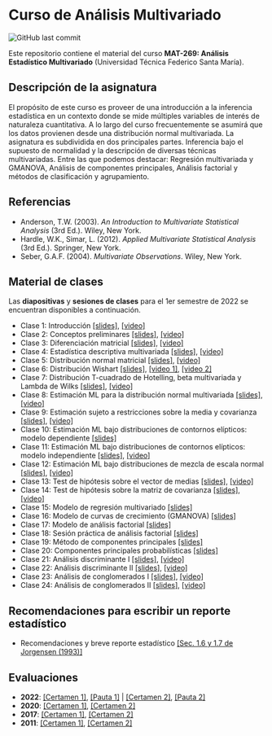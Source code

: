 # Curso de Análisis Multivariado
![GitHub last commit](https://img.shields.io/github/last-commit/faosorios/Curso-Multivariado)

Este repositorio contiene el material del curso **MAT-269: Análisis Estadístico Multivariado** (Universidad Técnica Federico Santa María).

## Descripción de la asignatura

El propósito de este curso es proveer de una introducción a la inferencia estadística en un contexto donde se mide múltiples variables de interés de naturaleza cuantitativa. A lo largo del curso frecuentemente se asumirá que los datos provienen desde una distribución normal multivariada. La asignatura es subdividida en dos principales partes. Inferencia bajo el supuesto de normalidad y la descripción de diversas técnicas multivariadas. Entre las que podemos destacar: Regresión multivariada y GMANOVA, Análisis de componentes principales, Análisis factorial y métodos de clasificación y agrupamiento.

## Referencias

* Anderson, T.W. (2003). *An Introduction to Multivariate Statistical Analysis* (3rd Ed.). Wiley, New York.
* Hardle, W.K., Simar, L. (2012). *Applied Multivariate Statistical Analysis* (3rd Ed.). Springer, New York.
* Seber, G.A.F. (2004). *Multivariate Observations*. Wiley, New York.

## Material de clases

Las **diapositivas** y **sesiones de clases** para el 1er semestre de 2022 se encuentran disponibles a continuación.

- Clase 1: Introducción [[slides]](https://github.com/faosorios/Curso-Multivariado/blob/main/diapositivas/2022/MAT269_slides-01.pdf), [[video]](https://youtu.be/6hULYSpcShs)
- Clase 2: Conceptos preliminares [[slides]](https://github.com/faosorios/Curso-Multivariado/blob/main/diapositivas/2022/MAT269_slides-02.pdf), [[video]](https://youtu.be/EVk_U_wV-F8)
- Clase 3: Diferenciación matricial [[slides]](https://github.com/faosorios/Curso-Multivariado/blob/main/diapositivas/2022/MAT269_slides-03.pdf), [[video]](https://youtu.be/pibKSGGnfqw)
- Clase 4: Estadística descriptiva multivariada [[slides]](https://github.com/faosorios/Curso-Multivariado/blob/main/diapositivas/2022/MAT269_slides-04.pdf), [[video]](https://youtu.be/y5P8BgQ7ixw)
- Clase 5: Distribución normal matricial [[slides]](https://github.com/faosorios/Curso-Multivariado/blob/main/diapositivas/2022/MAT269_slides-05.pdf), [[video]](https://youtu.be/GgYkDZmgenE)
- Clase 6: Distribución Wishart [[slides]](https://github.com/faosorios/Curso-Multivariado/blob/main/diapositivas/2022/MAT269_slides-06.pdf), [[video 1]](https://youtu.be/n3uyP2dokb0), [[video 2]](https://youtu.be/YyD3CCLJ4zg)
- Clase 7: Distribución T-cuadrado de Hotelling, beta multivariada y Lambda de Wilks [[slides]](https://github.com/faosorios/Curso-Multivariado/blob/main/diapositivas/2022/MAT269_slides-07.pdf), [[video]](https://youtu.be/rJI432GOEGU)
- Clase 8: Estimación ML para la distribución normal multivariada [[slides]](https://github.com/faosorios/Curso-Multivariado/blob/main/diapositivas/2022/MAT269_slides-08.pdf), [[video]](https://youtu.be/4ADW1_HR_0E)
- Clase 9: Estimación sujeto a restricciones sobre la media y covarianza [[slides]](https://github.com/faosorios/Curso-Multivariado/blob/main/diapositivas/2022/MAT269_slides-09.pdf), [[video]](https://youtu.be/QADdRkzRYDw)
- Clase 10: Estimación ML bajo distribuciones de contornos elípticos: modelo dependiente [[slides]](https://github.com/faosorios/Curso-Multivariado/blob/main/diapositivas/2022/MAT269_slides-10.pdf)
- Clase 11: Estimación ML bajo distribuciones de contornos elípticos: modelo independiente [[slides]](https://github.com/faosorios/Curso-Multivariado/blob/main/diapositivas/2022/MAT269_slides-11.pdf), [[video]](https://youtu.be/tz-y3L_A9so)
- Clase 12: Estimación ML bajo distribuciones de mezcla de escala normal [[slides]](https://github.com/faosorios/Curso-Multivariado/blob/main/diapositivas/2022/MAT269_slides-12.pdf), [[video]](https://youtu.be/sqgNWtavH6s)
- Clase 13: Test de hipótesis sobre el vector de medias [[slides]](https://github.com/faosorios/Curso-Multivariado/blob/main/diapositivas/2022/MAT269_slides-13.pdf), [[video]](https://youtu.be/D49kYjX1BbE)
- Clase 14: Test de hipótesis sobre la matriz de covarianza [[slides]](https://github.com/faosorios/Curso-Multivariado/blob/main/diapositivas/2022/MAT269_slides-14.pdf), [[video]](https://youtu.be/QpStxGE8VCs)
- Clase 15: Modelo de regresión multivariado [[slides]](https://github.com/faosorios/Curso-Multivariado/blob/main/diapositivas/2022/MAT269_slides-15.pdf)
- Clase 16: Modelo de curvas de crecimiento (GMANOVA) [[slides]](https://github.com/faosorios/Curso-Multivariado/blob/main/diapositivas/2022/MAT269_slides-16.pdf)
- Clase 17: Modelo de análisis factorial [[slides]](https://github.com/faosorios/Curso-Multivariado/blob/main/diapositivas/2022/MAT269_slides-17.pdf)
- Clase 18: Sesión práctica de análisis factorial [[slides]](https://github.com/faosorios/Curso-Multivariado/blob/main/diapositivas/2022/MAT269_slides-18.pdf)
- Clase 19: Método de componentes principales [[slides]](https://github.com/faosorios/Curso-Multivariado/blob/main/diapositivas/2022/MAT269_slides-19.pdf)
- Clase 20: Componentes principales probabilísticas [[slides]](https://github.com/faosorios/Curso-Multivariado/blob/main/diapositivas/2022/MAT269_slides-20.pdf)
- Clase 21: Análisis discriminante I [[slides]](https://github.com/faosorios/Curso-Multivariado/blob/main/diapositivas/2020/MAT269_slides-20.pdf), [[video]](https://youtu.be/WBm-QGUrQBc)
- Clase 22: Análisis discriminante II [[slides]](https://github.com/faosorios/Curso-Multivariado/blob/main/diapositivas/2020/MAT269_slides-21.pdf), [[video]](https://youtu.be/RBe36Ww9XLU)
- Clase 23: Análisis de conglomerados I [[slides]](https://github.com/faosorios/Curso-Multivariado/blob/main/diapositivas/2020/MAT269_slides-22.pdf), [[video]](https://youtu.be/DLBeT6tgj9M)
- Clase 24: Análisis de conglomerados II [[slides]](https://github.com/faosorios/Curso-Multivariado/blob/main/diapositivas/2020/MAT269_slides-23.pdf), [[video]](https://youtu.be/zQKB9HE8TGk)

## Recomendaciones para escribir un reporte estadístico

- Recomendaciones y breve reporte estadístico [[Sec. 1.6 y 1.7 de Jorgensen (1993)]](https://github.com/faosorios/Curso-Regresion/blob/main/reportes_estadisticos.pdf)

## Evaluaciones

- **2022**: [[Certamen 1]](https://github.com/faosorios/Curso-Multivariado/blob/main/evaluaciones/MAT269_C1-2022.pdf), [[Pauta 1]](https://github.com/faosorios/Curso-Multivariado/blob/main/evaluaciones/MAT269_P1-2022.pdf) | [[Certamen 2]](https://github.com/faosorios/Curso-Multivariado/blob/main/evaluaciones/MAT269_C2-2022.pdf), [[Pauta 2]](https://github.com/faosorios/Curso-Multivariado/blob/main/evaluaciones/MAT269_P2-2022.pdf)
- **2020**: [[Certamen 1]](https://github.com/faosorios/Curso-Multivariado/blob/main/evaluaciones/MAT269_C1-2020.pdf), [[Certamen 2]](https://github.com/faosorios/Curso-Multivariado/blob/main/evaluaciones/MAT269_C2-2020.pdf)
- **2017**: [[Certamen 1]](https://github.com/faosorios/Curso-Multivariado/blob/main/evaluaciones/MAT269_C1-2017.pdf), [[Certamen 2]](https://github.com/faosorios/Curso-Multivariado/blob/main/evaluaciones/MAT269_C2-2017.pdf)
- **2011**: [[Certamen 1]](https://github.com/faosorios/Curso-Multivariado/blob/main/evaluaciones/MAT269_C1-2011.pdf), [[Certamen 2]](https://github.com/faosorios/Curso-Multivariado/blob/main/evaluaciones/MAT269_C2-2011.pdf)
